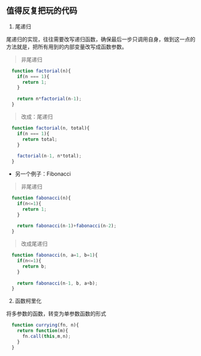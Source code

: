 ## 值得反复把玩的代码

1. 尾递归

尾递归的实现，往往需要改写递归函数，确保最后一步只调用自身，做到这一点的方法就是，把所有用到的内部变量改写成函数参数。

> 非尾递归

```javascript
  function factorial(n){
    if(n === 1){
      return 1;
    }
    
    return n*factorial(n-1);
  }
```

> 改成：尾递归

```javascript
  function factorial(n, total){
    if(n === 1){
      return total;
    }
    
    factorial(n-1, n*total);
  }

```

* 另一个例子：Fibonacci

> 非尾递归

```javascript
  function fabonacci(n){
    if(n<=1){
      return 1;
    }
    
    return fabonacci(n-1)+fabonacci(n-2);
  }
```

> 改成尾递归

```javascript
  function fabonacci(n, a=1, b=1){
    if(n<=1){
      return b;
    }
    
    return fabonacci(n-1, b, a+b);
  }

```

2. 函数柯里化

将多参数的函数，转变为单参数函数的形式

```javascript
  function currying(fn, n){
    return function(m){
      fn.call(this,m,n);
    }
  }
```
